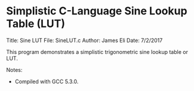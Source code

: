 # Simplistic C-Language Sine Lookup Table (LUT)

Title: Sine LUT
File: SineLUT.c
Author: James Eli
Date: 7/2/2017

This program demonstrates a simplistic trigonometric sine lookup table or LUT.
 
Notes:
* Compiled with GCC 5.3.0.
